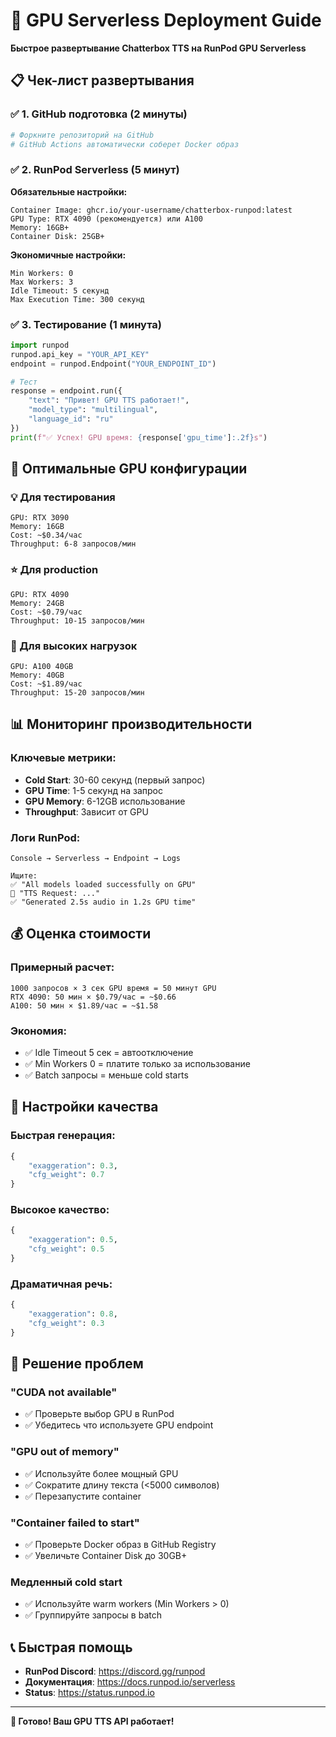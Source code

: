 # 🚀 GPU Serverless Deployment Guide

**Быстрое развертывание Chatterbox TTS на RunPod GPU Serverless**

## 📋 Чек-лист развертывания

### ✅ 1. GitHub подготовка (2 минуты)
```bash
# Форкните репозиторий на GitHub
# GitHub Actions автоматически соберет Docker образ
```

### ✅ 2. RunPod Serverless (5 минут)

**Обязательные настройки:**
```
Container Image: ghcr.io/your-username/chatterbox-runpod:latest
GPU Type: RTX 4090 (рекомендуется) или A100
Memory: 16GB+
Container Disk: 25GB+
```

**Экономичные настройки:**
```
Min Workers: 0
Max Workers: 3
Idle Timeout: 5 секунд
Max Execution Time: 300 секунд
```

### ✅ 3. Тестирование (1 минута)
```python
import runpod
runpod.api_key = "YOUR_API_KEY"
endpoint = runpod.Endpoint("YOUR_ENDPOINT_ID")

# Тест
response = endpoint.run({
    "text": "Привет! GPU TTS работает!",
    "model_type": "multilingual",
    "language_id": "ru"
})
print(f"✅ Успех! GPU время: {response['gpu_time']:.2f}s")
```

## 🎯 Оптимальные GPU конфигурации

### 💡 Для тестирования
```
GPU: RTX 3090
Memory: 16GB
Cost: ~$0.34/час
Throughput: 6-8 запросов/мин
```

### ⭐ Для production
```
GPU: RTX 4090  
Memory: 24GB
Cost: ~$0.79/час
Throughput: 10-15 запросов/мин
```

### 🚀 Для высоких нагрузок
```
GPU: A100 40GB
Memory: 40GB
Cost: ~$1.89/час
Throughput: 15-20 запросов/мин
```

## 📊 Мониторинг производительности

### Ключевые метрики:
- **Cold Start**: 30-60 секунд (первый запрос)
- **GPU Time**: 1-5 секунд на запрос
- **GPU Memory**: 6-12GB использование
- **Throughput**: Зависит от GPU

### Логи RunPod:
```
Console → Serverless → Endpoint → Logs

Ищите:
✅ "All models loaded successfully on GPU"
🎯 "TTS Request: ..."
✅ "Generated 2.5s audio in 1.2s GPU time"
```

## 💰 Оценка стоимости

### Примерный расчет:
```
1000 запросов × 3 сек GPU время = 50 минут GPU
RTX 4090: 50 мин × $0.79/час = ~$0.66
A100: 50 мин × $1.89/час = ~$1.58
```

### Экономия:
- ✅ Idle Timeout 5 сек = автоотключение
- ✅ Min Workers 0 = платите только за использование  
- ✅ Batch запросы = меньше cold starts

## 🔧 Настройки качества

### Быстрая генерация:
```python
{
    "exaggeration": 0.3,
    "cfg_weight": 0.7
}
```

### Высокое качество:
```python
{
    "exaggeration": 0.5,
    "cfg_weight": 0.5  
}
```

### Драматичная речь:
```python
{
    "exaggeration": 0.8,
    "cfg_weight": 0.3
}
```

## 🐛 Решение проблем

### "CUDA not available"
- ✅ Проверьте выбор GPU в RunPod
- ✅ Убедитесь что используете GPU endpoint

### "GPU out of memory"  
- ✅ Используйте более мощный GPU
- ✅ Сократите длину текста (<5000 символов)
- ✅ Перезапустите container

### "Container failed to start"
- ✅ Проверьте Docker образ в GitHub Registry
- ✅ Увеличьте Container Disk до 30GB+

### Медленный cold start
- ✅ Используйте warm workers (Min Workers > 0)
- ✅ Группируйте запросы в batch

## 📞 Быстрая помощь

- **RunPod Discord**: https://discord.gg/runpod
- **Документация**: https://docs.runpod.io/serverless
- **Status**: https://status.runpod.io

---

**🎉 Готово! Ваш GPU TTS API работает!**
